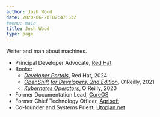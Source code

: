 ```yaml
---
author: Josh Wood
date: 2020-06-20T02:47:53Z
#menu: main
title: Josh Wood
type: page
---
```


Writer and man about machines.

* Principal Developer Advocate, [Red Hat][redhat]
* Books:
  * [*Developer Portals*][rhdh-book], Red Hat, 2024
  * [*OpenShift for Developers, 2nd Edition*][openshift-book], O'Reilly, 2021
  * [*Kubernetes Operators*][operators-book], O'Reilly, 2020
* Former Documentation Lead, [CoreOS][coreos]
* Former Chief Technology Officer, [Agrisoft][agrisoft]
* Co-founder and Systems Priest, [Utopian.net][un2joco]

[agrisoft]: http://kind.financial/agrisoft-seed-to-sale-software/ "Acquired by Kind Financial"
[coreos]: https://coreos.com/ "Acquired by Red Hat"
[rhdh-book]: https://developers.redhat.com/e-books/developer-portals "Prepare to Perform with Red Hat Developer Hub"
[openshift-book]: https://www.oreilly.com/library/view/openshift-for-developers/9781098103354/ "Acquired by readers everywhere"
[operators-book]: https://www.oreilly.com/library/view/kubernetes-operators/9781492048039/ "Acquired by readers everywhere"
[redhat]: https://redhat.com "Acquired by IBM"
[un2joco]: http://johncompanies.com "Acquired by John Companies"

